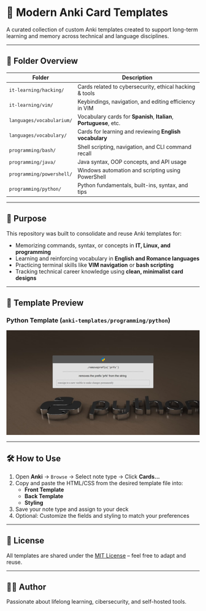# 🧠 Modern Anki Card Templates

A curated collection of custom Anki templates created to support long-term learning and memory across technical and language disciplines.

---

## 📂 Folder Overview

| Folder                    | Description                                                         |
| ------------------------- | ------------------------------------------------------------------- |
| `it-learning/hacking/`    | Cards related to cybersecurity, ethical hacking & tools             |
| `it-learning/vim/`        | Keybindings, navigation, and editing efficiency in VIM              |
| `languages/vocabularium/` | Vocabulary cards for **Spanish**, **Italian**, **Portuguese**, etc. |
| `languages/vocabulary/`   | Cards for learning and reviewing **English vocabulary**             |
| `programming/bash/`       | Shell scripting, navigation, and CLI command recall                 |
| `programming/java/`       | Java syntax, OOP concepts, and API usage                            |
| `programming/powershell/` | Windows automation and scripting using PowerShell                   |
| `programming/python/`     | Python fundamentals, built-ins, syntax, and tips                    |

---

## 🎯 Purpose

This repository was built to consolidate and reuse Anki templates for:

- Memorizing commands, syntax, or concepts in **IT, Linux, and programming**
- Learning and reinforcing vocabulary in **English and Romance languages**
- Practicing terminal skills like **VIM navigation** or **bash scripting**
- Tracking technical career knowledge using **clean, minimalist card designs**

---

## 📸 Template Preview

### Python Template (`anki-templates/programming/python`)
![Vocabulary Card Example](anki-templates/programming/python/python-card-example.png)

---

## 🛠 How to Use

1. Open **Anki** → `Browse` → Select note type → Click **Cards...**
2. Copy and paste the HTML/CSS from the desired template file into:
   - **Front Template**
   - **Back Template**
   - **Styling**
3. Save your note type and assign to your deck
4. Optional: Customize the fields and styling to match your preferences

---

## 📜 License

All templates are shared under the [MIT License](LICENSE) – feel free to adapt and reuse.

---

## 🧑‍💻 Author

Passionate about lifelong learning, cibersecurity, and self-hosted tools.
